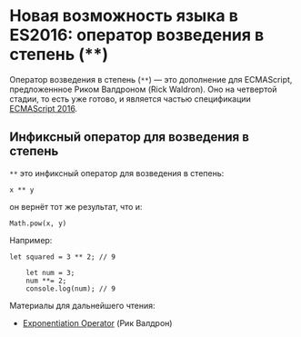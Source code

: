 # Новая возможность языка в ES2016: оператор возведения в степень (**)

Оператор возведения в степень (`**`) — это дополнение для ECMAScript, 
предложеннное Риком Валдроном (Rick Waldron). Оно на четвертой стадии, 
то есть уже готово, и является частью спецификации [ECMAScript 2016][1].


## Инфиксный оператор для возведения в степень

`**` это инфиксный оператор для возведения в степень:

    x ** y
    
он вернёт тот же результат, что и:

    Math.pow(x, y)
    
Например:

    let squared = 3 ** 2; // 9

        let num = 3;
        num **= 2;
        console.log(num); // 9
    
Материалы для дальнейшего чтения:

*   [Exponentiation Operator][2] (Рик Валдрон)

 [1]: http://www.2ality.com/2016/01/ecmascript-2016.html
 [2]: https://github.com/rwaldron/exponentiation-operator
